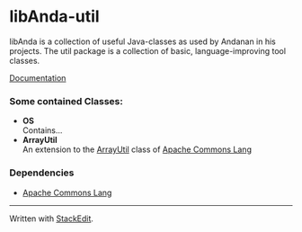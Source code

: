 # libAnda-util

libAnda is a collection of useful Java-classes as used by Andanan in his projects.
The util package is a collection of basic, language-improving tool classes.

[Documentation](https://andanan.github.io/libAnda-util/)

### Some contained Classes:
* **OS**  
  Contains...
* **ArrayUtil**  
  An extension to the [ArrayUtil](https://commons.apache.org/proper/commons-lang/javadocs/api-release/org/apache/commons/lang3/ArrayUtils.html) class of [Apache Commons Lang](https://commons.apache.org/proper/commons-lang/)

### Dependencies
* [Apache Commons Lang](https://commons.apache.org/proper/commons-lang/)


----------

Written with [StackEdit](https://stackedit.io/).
